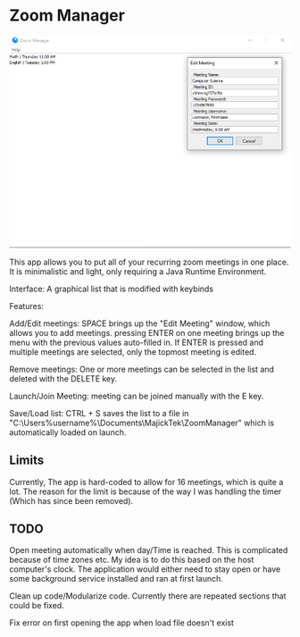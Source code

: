 # Zoom Manager

![First Screenshot of App](https://github.com/MajickTek/ZoomManager/raw/master/screenshots/first.png)

This app allows you to put all of your recurring zoom meetings in one place. It is minimalistic and light, only requiring a Java Runtime Environment.

Interface: A graphical list that is modified with keybinds

Features:

Add/Edit meetings: SPACE brings up the "Edit Meeting" window, which allows you to add meetings. pressing ENTER on one meeting brings up the menu with the previous values auto-filled in. If ENTER is pressed and multiple meetings are selected, only the topmost meeting is edited.

Remove meetings: One or more meetings can be selected in the list and deleted with the DELETE key.

Launch/Join Meeting: meeting can be joined manually with the E key.

Save/Load list: CTRL + S saves the list to a file in "C:\Users\%username%\Documents\MajickTek\ZoomManager" which is automatically loaded on launch.


## Limits
Currently, The app is hard-coded to allow for 16 meetings, which is quite a lot. The reason for the limit is because of the way I was handling the timer (Which has since been removed).


## TODO
Open meeting automatically when day/Time is reached. This is complicated because of time zones etc. My idea is to do this based on the host computer's clock. The application would either need to stay open or have some background service installed and ran at first launch.

Clean up code/Modularize code. Currently there are repeated sections that could be fixed.

Fix error on first opening the app when load file doesn't exist